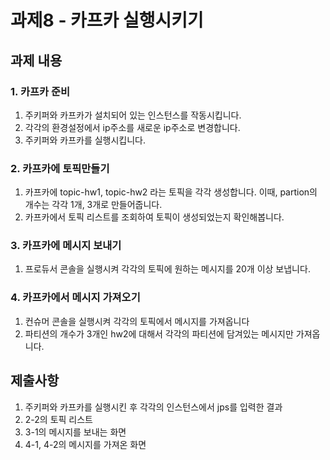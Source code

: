 # 과제8 - 카프카 실행시키기

## 과제 내용
### 1. 카프카 준비
1. 주키퍼와 카프카가 설치되어 있는 인스턴스를 작동시킵니다.
2. 각각의 환경설정에서 ip주소를 새로운 ip주소로 변경합니다.
3. 주키퍼와 카프카를 실행시킵니다.

### 2. 카프카에 토픽만들기
1. 카프카에 topic-hw1, topic-hw2 라는 토픽을 각각 생성합니다. 이때, partion의 개수는 각각 1개, 3개로 만들어줍니다.
2. 카프카에서 토픽 리스트를 조회하여 토픽이 생성되었는지 확인해봅니다.

### 3. 카프카에 메시지 보내기
1. 프로듀서 콘솔을 실행시켜 각각의 토픽에 원하는 메시지를 20개 이상 보냅니다.

### 4. 카프카에서 메시지 가져오기
1. 컨슈머 콘솔을 실행시켜 각각의 토픽에서 메시지를 가져옵니다
2. 파티션의 개수가 3개인 hw2에 대해서 각각의 파티션에 담겨있는 메시지만 가져옵니다.

## 제출사항
1. 주키퍼와 카프카를 실행시킨 후 각각의 인스턴스에서 jps를 입력한 결과
2. 2-2의 토픽 리스트
3. 3-1의 메시지를 보내는 화면
4. 4-1, 4-2의 메시지를 가져온 화면
